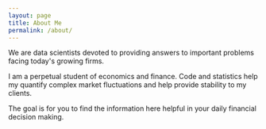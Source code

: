 ```yaml
---
layout: page
title: About Me
permalink: /about/
---
```


We are data scientists devoted to providing answers to important problems facing today's growing firms.

I am a perpetual student of economics and finance.  Code and statistics help my quantify complex market fluctuations and help provide stability to my clients.

The goal is for you to find the information here helpful in your daily financial decision making.
